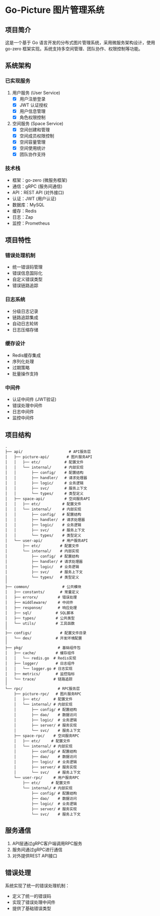 # Go-Picture 图片管理系统

## 项目简介
这是一个基于 Go 语言开发的分布式图片管理系统，采用微服务架构设计，使用 go-zero 框架实现。系统支持多空间管理、团队协作、权限控制等功能。

## 系统架构

### 已实现服务
1. 用户服务 (User Service)
   - [x] 用户注册登录
   - [x] JWT 认证授权
   - [x] 用户信息管理
   - [x] 角色权限控制

2. 空间服务 (Space Service)
   - [x] 空间创建和管理
   - [x] 空间成员权限控制
   - [x] 空间容量管理
   - [x] 空间使用统计
   - [x] 团队协作支持

### 技术栈
- 框架：go-zero (微服务框架)
- 通信：gRPC (服务间通信)
- API：REST API (对外接口)
- 认证：JWT (用户认证)
- 数据库：MySQL
- 缓存：Redis
- 日志：Zap
- 监控：Prometheus

## 项目特性

### 错误处理机制
- 统一错误码管理
- 错误信息国际化
- 自定义错误类型
- 错误链路追踪

### 日志系统
- 分级日志记录
- 链路追踪集成
- 自动日志轮转
- 日志压缩存储

### 缓存设计
- Redis缓存集成
- 序列化处理
- 过期策略
- 批量操作支持

### 中间件
- 认证中间件 (JWT验证)
- 错误处理中间件
- 日志中间件
- 监控中间件

## 项目结构

```tree
.
├── api/                     # API服务层
│   ├── picture-api/        # 图片服务API
│   │   ├── etc/           # 配置文件
│   │   └── internal/      # 内部实现
│   │       ├── config/    # 配置结构
│   │       ├── handler/   # 请求处理器
│   │       ├── logic/     # 业务逻辑
│   │       ├── svc/       # 服务上下文
│   │       └── types/     # 类型定义
│   ├── space-api/         # 空间服务API
│   │   ├── etc/          # 配置文件
│   │   └── internal/     # 内部实现
│   │       ├── config/   # 配置结构
│   │       ├── handler/  # 请求处理器
│   │       ├── logic/    # 业务逻辑
│   │       ├── svc/      # 服务上下文
│   │       └── types/    # 类型定义
│   └── user-api/         # 用户服务API
│       ├── etc/         # 配置文件
│       └── internal/    # 内部实现
│           ├── config/  # 配置结构
│           ├── handler/ # 请求处理器
│           ├── logic/   # 业务逻辑
│           ├── svc/     # 服务上下文
│           └── types/   # 类型定义
│
├── common/               # 公共模块
│   ├── constants/       # 常量定义
│   ├── errorx/         # 错误处理
│   ├── middleware/     # 中间件
│   ├── response/       # 响应处理
│   ├── sql/           # SQL脚本
│   ├── types/         # 公共类型
│   └── utils/         # 工具函数
│
├── configs/             # 配置文件目录
│   └── dev/           # 开发环境配置
│
├── pkg/                # 基础组件包
│   ├── cache/         # 缓存组件
│   │   └── redis.go  # Redis实现
│   ├── logger/        # 日志组件
│   │   └── logger.go # 日志实现
│   ├── metrics/       # 监控指标
│   └── trace/        # 链路追踪
│
└── rpc/                # RPC服务层
    ├── picture-rpc/   # 图片服务RPC
    │   ├── etc/      # 配置文件
    │   └── internal/ # 内部实现
    │       ├── config/ # 配置结构
    │       ├── dao/    # 数据访问
    │       ├── logic/  # 业务逻辑
    │       ├── server/ # 服务实现
    │       └── svc/    # 服务上下文
    ├── space-rpc/    # 空间服务RPC
    │   ├── etc/     # 配置文件
    │   └── internal/ # 内部实现
    │       ├── config/ # 配置结构
    │       ├── dao/    # 数据访问
    │       ├── logic/  # 业务逻辑
    │       ├── server/ # 服务实现
    │       └── svc/    # 服务上下文
    └── user-rpc/     # 用户服务RPC
        ├── etc/     # 配置文件
        └── internal/ # 内部实现
            ├── config/ # 配置结构
            ├── dao/    # 数据访问
            ├── logic/  # 业务逻辑
            ├── server/ # 服务实现
            └── svc/    # 服务上下文

```


## 服务通信
1. API层通过gRPC客户端调用RPC服务
2. 服务间通过gRPC进行通信
3. 对外提供REST API接口

## 错误处理
系统实现了统一的错误处理机制：
- 定义了统一的错误码
- 实现了错误处理中间件
- 提供了基础错误类型
